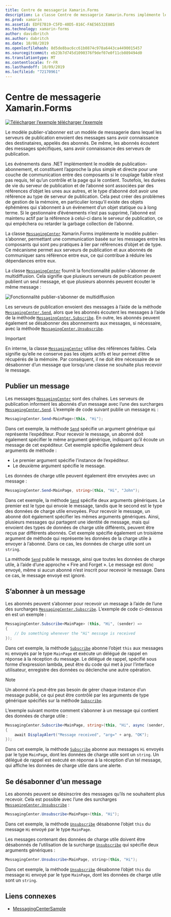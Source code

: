 ```yaml
---
title: Centre de messagerie Xamarin.Forms
description: La classe Centre de messagerie Xamarin.Forms implémente le modèle publier-s’abonner, permettant une communication basée sur les messages entre les composants qui sont peu pratiques à lier par références d’objet et de type.
ms.prod: xamarin
ms.assetid: EDFE7B19-C5FD-40D5-816C-FAE56532E885
ms.technology: xamarin-forms
author: davidbritch
ms.author: dabritch
ms.date: 10/08/2019
ms.openlocfilehash: 8d5de8bac6cc61b0874c978a6443ca4490015457
ms.sourcegitcommit: eb23b7d745d1090376f9def07e0f11cb089494d0
ms.translationtype: MT
ms.contentlocale: fr-FR
ms.lasthandoff: 10/09/2019
ms.locfileid: "72170961"
---
```

# <a name="xamarinforms-messagingcenter"></a>Centre de messagerie Xamarin.Forms

[![Télécharger l’exemple](~/media/shared/download.png) télécharger l’exemple](https://docs.microsoft.com/samples/xamarin/xamarin-forms-samples/usingmessagingcenter)

Le modèle publier-s’abonner est un modèle de messagerie dans lequel les serveurs de publication envoient des messages sans avoir connaissance des destinataires, appelés des abonnés. De même, les abonnés écoutent des messages spécifiques, sans avoir connaissance des serveurs de publication.

Les événements dans .NET implémentent le modèle de publication-abonnement, et constituent l’approche la plus simple et directe pour une couche de communication entre des composants si le couplage faible n’est pas requis, tel qu’un contrôle et la page qui le contient. Toutefois, les durées de vie du serveur de publication et de l’abonné sont associées par des références d’objet les unes aux autres, et le type d’abonné doit avoir une référence au type de serveur de publication. Cela peut créer des problèmes de gestion de la mémoire, en particulier lorsqu’il existe des objets éphémères qui s’abonnent à un événement d’un objet statique ou à long terme. Si le gestionnaire d’événements n’est pas supprimé, l’abonné est maintenu actif par la référence à celui-ci dans le serveur de publication, ce qui empêchera ou retarder la garbage collection de l’abonné.

La classe [`MessagingCenter`](xref:Xamarin.Forms.MessagingCenter) Xamarin.Forms implémente le modèle publier-s’abonner, permettant une communication basée sur les messages entre les composants qui sont peu pratiques à lier par références d’objet et de type. Ce mécanisme permet aux serveurs de publication et aux abonnés de communiquer sans référence entre eux, ce qui contribue à réduire les dépendances entre eux.

La classe [`MessagingCenter`](xref:Xamarin.Forms.MessagingCenter) fournit la fonctionnalité publier-s’abonner de multidiffusion. Cela signifie que plusieurs serveurs de publication peuvent publient un seul message, et que plusieurs abonnés peuvent écouter le même message :

![](messaging-center-images/messaging-center.png "Fonctionnalité publier-s’abonner de multidiffusion")

Les serveurs de publication envoient des messages à l’aide de la méthode [`MessagingCenter.Send`](xref:Xamarin.Forms.MessagingCenter.Send*), alors que les abonnés écoutent les messages à l’aide de la méthode [`MessagingCenter.Subscribe`](xref:Xamarin.Forms.MessagingCenter.Subscribe*). En outre, les abonnés peuvent également se désabonner des abonnements aux messages, si nécessaire, avec la méthode [`MessagingCenter.Unsubscribe`](xref:Xamarin.Forms.MessagingCenter.Unsubscribe*).

> [!IMPORTANT]
> En interne, la classe [`MessagingCenter`](xref:Xamarin.Forms.MessagingCenter) utilise des références faibles. Cela signifie qu’elle ne conserve pas les objets actifs et leur permet d’être récupérés de la mémoire. Par conséquent, il ne doit être nécessaire de se désabonner d’un message que lorsqu’une classe ne souhaite plus recevoir le message.

## <a name="publish-a-message"></a>Publier un message

Les messages [`MessagingCenter`](xref:Xamarin.Forms.MessagingCenter) sont des chaînes. Les serveurs de publication informent les abonnés d’un message avec l’une des surcharges [`MessagingCenter.Send`](xref:Xamarin.Forms.MessagingCenter.Send*). L’exemple de code suivant publie un message `Hi` :

```csharp
MessagingCenter.Send<MainPage>(this, "Hi");
```

Dans cet exemple, la méthode [`Send`](xref:Xamarin.Forms.MessagingCenter.Send*) spécifie un argument générique qui représente l’expéditeur. Pour recevoir le message, un abonné doit également spécifier le même argument générique, indiquant qu’il écoute un message de cet expéditeur. Cet exemple spécifie également deux arguments de méthode :

- Le premier argument spécifie l’instance de l’expéditeur.
- Le deuxième argument spécifie le message.

Les données de charge utile peuvent également être envoyées avec un message :

```csharp
MessagingCenter.Send<MainPage, string>(this, "Hi", "John");
```

Dans cet exemple, la méthode [`Send`](xref:Xamarin.Forms.MessagingCenter.Send*) spécifie deux arguments génériques. Le premier est le type qui envoie le message, tandis que le second est le type des données de charge utile envoyées. Pour recevoir le message, un abonné doit également spécifier les mêmes arguments génériques. Ainsi, plusieurs messages qui partagent une identité de message, mais qui envoient des types de données de charge utile différents, peuvent être reçus par différents abonnés. Cet exemple spécifie également un troisième argument de méthode qui représente les données de la charge utile à envoyer à l’abonné. Dans ce cas, les données de charge utile sont un `string`.

La méthode [`Send`](xref:Xamarin.Forms.MessagingCenter.Send*) publie le message, ainsi que toutes les données de charge utile, à l’aide d’une approche « Fire and Forget ». Le message est donc envoyé, même si aucun abonné n’est inscrit pour recevoir le message. Dans ce cas, le message envoyé est ignoré.

## <a name="subscribe-to-a-message"></a>S’abonner à un message

Les abonnés peuvent s’abonner pour recevoir un message à l’aide de l’une des surcharges [`MessagingCenter.Subscribe`](xref:Xamarin.Forms.MessagingCenter.Subscribe*). L’exemple de code ci-dessous en est un exemple :

```csharp
MessagingCenter.Subscribe<MainPage> (this, "Hi", (sender) =>
{
    // Do something whenever the "Hi" message is received
});
```

Dans cet exemple, la méthode [`Subscribe`](xref:Xamarin.Forms.MessagingCenter.Subscribe*) abonne l’objet `this` aux messages `Hi` envoyés par le type `MainPage` et exécute un délégué de rappel en réponse à la réception du message. Le délégué de rappel, spécifié sous forme d’expression lambda, peut être du code qui met à jour l’interface utilisateur, enregistre des données ou déclenche une autre opération.

> [!NOTE]
> Un abonné n’a peut-être pas besoin de gérer chaque instance d’un message publié, ce qui peut être contrôlé par les arguments de type générique spécifiés sur la méthode [`Subscribe`](xref:Xamarin.Forms.MessagingCenter.Subscribe*).

L’exemple suivant montre comment s’abonner à un message qui contient des données de charge utile :

```csharp
MessagingCenter.Subscribe<MainPage, string>(this, "Hi", async (sender, arg) =>
{
    await DisplayAlert("Message received", "arg=" + arg, "OK");
});
```

Dans cet exemple, la méthode [`Subscribe`](xref:Xamarin.Forms.MessagingCenter.Subscribe*) abonne aux messages `Hi` envoyés par le type `MainPage`, dont les données de charge utile sont un `string`. Un délégué de rappel est exécuté en réponse à la réception d’un tel message, qui affiche les données de charge utile dans une alerte.

## <a name="unsubscribe-from-a-message"></a>Se désabonner d’un message

Les abonnés peuvent se désinscrire des messages qu’ils ne souhaitent plus recevoir. Cela est possible avec l’une des surcharges [`MessagingCenter.Unsubscribe`](xref:Xamarin.Forms.MessagingCenter.Unsubscribe*) :

```csharp
MessagingCenter.Unsubscribe<MainPage>(this, "Hi");
```

Dans cet exemple, la méthode [`Unsubscribe`](xref:Xamarin.Forms.MessagingCenter.Unsubscribe*) désabonne l’objet `this` du message `Hi` envoyé par le type `MainPage`.

Les messages contenant des données de charge utile doivent être désabonnés de l’utilisation de la surcharge [`Unsubscribe`](xref:Xamarin.Forms.MessagingCenter.Unsubscribe*) qui spécifie deux arguments génériques :

```csharp
MessagingCenter.Unsubscribe<MainPage, string>(this, "Hi");
```

Dans cet exemple, la méthode [`Unsubscribe`](xref:Xamarin.Forms.MessagingCenter.Unsubscribe*) désabonne l’objet `this` du message `Hi` envoyé par le type `MainPage`, dont les données de charge utile sont un `string`.

## <a name="related-links"></a>Liens connexes

- [MessagingCenterSample](https://docs.microsoft.com/samples/xamarin/xamarin-forms-samples/usingmessagingcenter)
